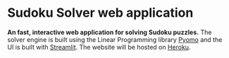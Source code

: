 # Sudoku Solver web application

**An fast, interactive web application for solving Sudoku puzzles.**
The solver engine is built using the Linear Programming library [Pyomo](https://www.pyomo.org) and the UI is built with [Streamlit](https://www.streamlit.io).
The website will be hosted on [Heroku](https://heroku.com).
